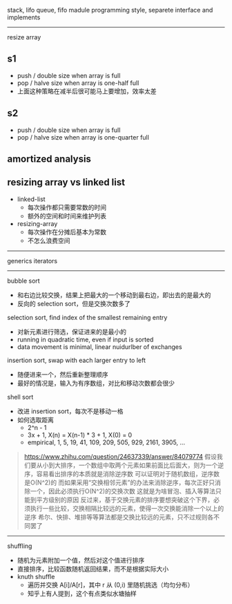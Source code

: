 stack, lifo
queue, fifo
madule programming style, separete interface and implements

---

resize array

## s1
- push / double size when array is full
- pop / halve size when array is one-half full
- 上面这种策略在减半后很可能马上要增加，效率太差

## s2
- push / double size when array is full
- pop / halve size when array is one-quarter full

## amortized analysis

## resizing array vs linked list
- linked-list
    - 每次操作都只需要常数的时间
    - 额外的空间和时间来维护列表
- resizing-array
    - 每次操作在分摊后基本为常数
    - 不怎么浪费空间

---

generics
iterators

---

bubble sort
- 和右边比较交换，结果上把最大的一个移动到最右边，即出去的是最大的
- 反向的 selection sort，但是交换次数多了

selection sort, find index of the smallest remaining entry
- 对新元素进行筛选，保证进来的是最小的
- running in quadratic time, even if input is sorted
- data movement is minimal, linear nuidurlber of exchanges

insertion sort, swap with each larger entry to left
- 随便进来一个，然后重新整理顺序
- 最好的情况是，输入为有序数组，对比和移动次数都会很少

shell sort
- 改进 insertion sort，每次不是移动一格
- 如何选取距离
    - 2^n - 1
    - 3x + 1, X(n) = X(n-1) * 3 + 1, X(0) = 0
    - empirical, 1, 5, 19, 41, 109, 209, 505, 929, 2161, 3905, ...

> https://www.zhihu.com/question/24637339/answer/84079774
> 假设我们要从小到大排序，一个数组中取两个元素如果前面比后面大，则为一个逆序，容易看出排序的本质就是消除逆序数
> 可以证明对于随机数组，逆序数是O(N^2)的
> 而如果采用“交换相邻元素”的办法来消除逆序，每次正好只消除一个，因此必须执行O(N^2)的交换次数
> 这就是为啥冒泡、插入等算法只能到平方级别的原因
> 反过来，基于交换元素的排序要想突破这个下界，必须执行一些比较，交换相隔比较远的元素，使得一次交换能消除一个以上的逆序
> 希尔、快排、堆排等等算法都是交换比较远的元素，只不过规则各不同罢了

---

shuffling
- 随机为元素附加一个值，然后对这个值进行排序
- 直接排序，比较函数随机返回结果，而不是根据实际大小
- knuth shuffle
    - 遍历并交换 A[i]/A[r]，其中 r 从 (0,i) 里随机挑选（均匀分布）
    - 知乎上有人提到，这个有点类似水塘抽样
